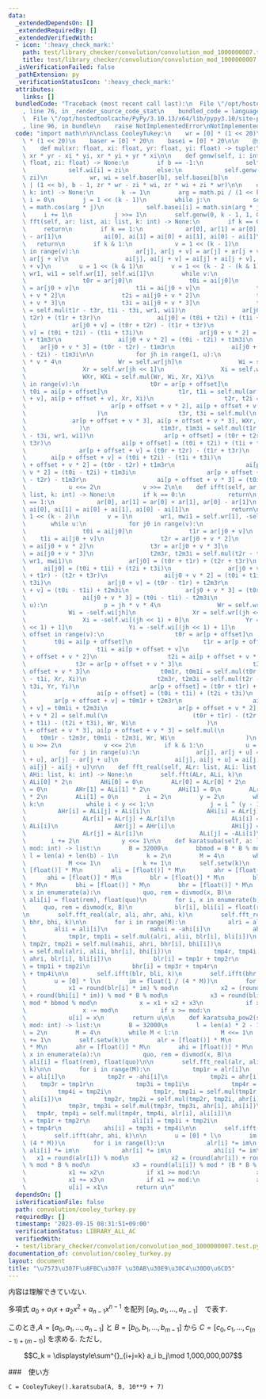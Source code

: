 ```yaml
---
data:
  _extendedDependsOn: []
  _extendedRequiredBy: []
  _extendedVerifiedWith:
  - icon: ':heavy_check_mark:'
    path: test/library_checker/convolution/convolution_mod_1000000007.test.py
    title: test/library_checker/convolution/convolution_mod_1000000007.test.py
  _isVerificationFailed: false
  _pathExtension: py
  _verificationStatusIcon: ':heavy_check_mark:'
  attributes:
    links: []
  bundledCode: "Traceback (most recent call last):\n  File \"/opt/hostedtoolcache/PyPy/3.10.13/x64/lib/pypy3.10/site-packages/onlinejudge_verify/documentation/build.py\"\
    , line 76, in _render_source_code_stat\n    bundled_code = language.bundle(\n\
    \  File \"/opt/hostedtoolcache/PyPy/3.10.13/x64/lib/pypy3.10/site-packages/onlinejudge_verify/languages/python.py\"\
    , line 96, in bundle\n    raise NotImplementedError\nNotImplementedError\n"
  code: "import math\n\n\nclass CooleyTukey:\n    wr = [0] * (1 << 20)\n    wi = [0]\
    \ * (1 << 20)\n    baser = [0] * 20\n    basei = [0] * 20\n\n    @staticmethod\n\
    \    def mul(xr: float, xi: float, yr: float, yi: float) -> tuple:\n        return\
    \ xr * yr - xi * yi, xr * yi + yr * xi\n\n    def genw(self, i: int, b: int, zr:\
    \ float, zi: float) -> None:\n        if b == -1:\n            self.wr[i] = zr\n\
    \            self.wi[i] = zi\n        else:\n            self.genw(i, b - 1, zr,\
    \ zi)\n            wr, wi = self.baser[b], self.basei[b]\n            self.genw(i\
    \ | (1 << b), b - 1, zr * wr - zi * wi, zr * wi + zi * wr)\n\n    def setw(self,\
    \ k: int) -> None:\n        k -= 1\n        arg = math.pi / (1 << k)\n       \
    \ i = 0\n        j = 1 << (k - 1)\n        while j:\n            self.baser[i]\
    \ = math.cos(arg * j)\n            self.basei[i] = math.sin(arg * j)\n       \
    \     i += 1\n            j >>= 1\n        self.genw(0, k - 1, 1, 0)\n\n    def\
    \ fft(self, ar: list, ai: list, k: int) -> None:\n        if k == 0:\n       \
    \     return\n        if k == 1:\n            ar[0], ar[1] = ar[0] + ar[1], ar[0]\
    \ - ar[1]\n            ai[0], ai[1] = ai[0] + ai[1], ai[0] - ai[1]\n         \
    \   return\n        if k & 1:\n            v = 1 << (k - 1)\n            for j\
    \ in range(v):\n                ar[j], ar[j + v] = ar[j] + ar[j + v], ar[j] -\
    \ ar[j + v]\n                ai[j], ai[j + v] = ai[j] + ai[j + v], ai[j] - ai[j\
    \ + v]\n        u = 1 << (k & 1)\n        v = 1 << (k - 2 - (k & 1))\n       \
    \ wr1, wi1 = self.wr[1], self.wi[1]\n        while v:\n            for j0 in range(v):\n\
    \                t0r = ar[j0]\n                t0i = ai[j0]\n                t1r\
    \ = ar[j0 + v]\n                t1i = ai[j0 + v]\n                t2r = ar[j0\
    \ + v * 2]\n                t2i = ai[j0 + v * 2]\n                t3r = ar[j0\
    \ + v * 3]\n                t3i = ai[j0 + v * 3]\n                t1m3r, t1m3i\
    \ = self.mul(t1r - t3r, t1i - t3i, wr1, wi1)\n                ar[j0] = (t0r +\
    \ t2r) + (t1r + t3r)\n                ai[j0] = (t0i + t2i) + (t1i + t3i)\n   \
    \             ar[j0 + v] = (t0r + t2r) - (t1r + t3r)\n                ai[j0 +\
    \ v] = (t0i + t2i) - (t1i + t3i)\n                ar[j0 + v * 2] = (t0r - t2r)\
    \ + t1m3r\n                ai[j0 + v * 2] = (t0i - t2i) + t1m3i\n            \
    \    ar[j0 + v * 3] = (t0r - t2r) - t1m3r\n                ai[j0 + v * 3] = (t0i\
    \ - t2i) - t1m3i\n\n            for jh in range(1, u):\n                p = jh\
    \ * v * 4\n                Wr = self.wr[jh]\n                Wi = self.wi[jh]\n\
    \                Xr = self.wr[jh << 1]\n                Xi = self.wi[jh << 1]\n\
    \                WXr, WXi = self.mul(Wr, Wi, Xr, Xi)\n                for offset\
    \ in range(v):\n                    t0r = ar[p + offset]\n                   \
    \ t0i = ai[p + offset]\n                    t1r, t1i = self.mul(ar[p + offset\
    \ + v], ai[p + offset + v], Xr, Xi)\n                    t2r, t2i = self.mul(\n\
    \                        ar[p + offset + v * 2], ai[p + offset + v * 2], Wr, Wi\n\
    \                    )\n                    t3r, t3i = self.mul(\n           \
    \             ar[p + offset + v * 3], ai[p + offset + v * 3], WXr, WXi\n     \
    \               )\n                    t1m3r, t1m3i = self.mul(t1r - t3r, t1i\
    \ - t3i, wr1, wi1)\n                    ar[p + offset] = (t0r + t2r) + (t1r +\
    \ t3r)\n                    ai[p + offset] = (t0i + t2i) + (t1i + t3i)\n     \
    \               ar[p + offset + v] = (t0r + t2r) - (t1r + t3r)\n             \
    \       ai[p + offset + v] = (t0i + t2i) - (t1i + t3i)\n                    ar[p\
    \ + offset + v * 2] = (t0r - t2r) + t1m3r\n                    ai[p + offset +\
    \ v * 2] = (t0i - t2i) + t1m3i\n                    ar[p + offset + v * 3] = (t0r\
    \ - t2r) - t1m3r\n                    ai[p + offset + v * 3] = (t0i - t2i) - t1m3i\n\
    \            u <<= 2\n            v >>= 2\n\n    def ifft(self, ar: list, ai:\
    \ list, k: int) -> None:\n        if k == 0:\n            return\n        if k\
    \ == 1:\n            ar[0], ar[1] = ar[0] + ar[1], ar[0] - ar[1]\n           \
    \ ai[0], ai[1] = ai[0] + ai[1], ai[0] - ai[1]\n            return\n        u =\
    \ 1 << (k - 2)\n        v = 1\n        wr1, mwi1 = self.wr[1], -self.wi[1]\n \
    \       while u:\n            for j0 in range(v):\n                t0r = ar[j0]\n\
    \                t0i = ai[j0]\n                t1r = ar[j0 + v]\n            \
    \    t1i = ai[j0 + v]\n                t2r = ar[j0 + v * 2]\n                t2i\
    \ = ai[j0 + v * 2]\n                t3r = ar[j0 + v * 3]\n                t3i\
    \ = ai[j0 + v * 3]\n                t2m3r, t2m3i = self.mul(t2r - t3r, t2i - t3i,\
    \ wr1, mwi1)\n                ar[j0] = (t0r + t1r) + (t2r + t3r)\n           \
    \     ai[j0] = (t0i + t1i) + (t2i + t3i)\n                ar[j0 + v * 2] = (t0r\
    \ + t1r) - (t2r + t3r)\n                ai[j0 + v * 2] = (t0i + t1i) - (t2i +\
    \ t3i)\n                ar[j0 + v] = (t0r - t1r) + t2m3r\n                ai[j0\
    \ + v] = (t0i - t1i) + t2m3i\n                ar[j0 + v * 3] = (t0r - t1r) - t2m3r\n\
    \                ai[j0 + v * 3] = (t0i - t1i) - t2m3i\n            for jh in range(1,\
    \ u):\n                p = jh * v * 4\n                Wr = self.wr[jh]\n    \
    \            Wi = -self.wi[jh]\n                Xr = self.wr[(jh << 1) + 0]\n\
    \                Xi = -self.wi[(jh << 1) + 0]\n                Yr = self.wr[(jh\
    \ << 1) + 1]\n                Yi = -self.wi[(jh << 1) + 1]\n                for\
    \ offset in range(v):\n                    t0r = ar[p + offset]\n            \
    \        t0i = ai[p + offset]\n                    t1r = ar[p + offset + v]\n\
    \                    t1i = ai[p + offset + v]\n                    t2r = ar[p\
    \ + offset + v * 2]\n                    t2i = ai[p + offset + v * 2]\n      \
    \              t3r = ar[p + offset + v * 3]\n                    t3i = ai[p +\
    \ offset + v * 3]\n                    t0m1r, t0m1i = self.mul(t0r - t1r, t0i\
    \ - t1i, Xr, Xi)\n                    t2m3r, t2m3i = self.mul(t2r - t3r, t2i -\
    \ t3i, Yr, Yi)\n                    ar[p + offset] = (t0r + t1r) + (t2r + t3r)\n\
    \                    ai[p + offset] = (t0i + t1i) + (t2i + t3i)\n            \
    \        ar[p + offset + v] = t0m1r + t2m3r\n                    ai[p + offset\
    \ + v] = t0m1i + t2m3i\n                    ar[p + offset + v * 2], ai[p + offset\
    \ + v * 2] = self.mul(\n                        (t0r + t1r) - (t2r + t3r), (t0i\
    \ + t1i) - (t2i + t3i), Wr, Wi\n                    )\n                    ar[p\
    \ + offset + v * 3], ai[p + offset + v * 3] = self.mul(\n                    \
    \    t0m1r - t2m3r, t0m1i - t2m3i, Wr, Wi\n                    )\n           \
    \ u >>= 2\n            v <<= 2\n        if k & 1:\n            u = 1 << (k - 1)\n\
    \            for j in range(u):\n                ar[j], ar[j + u] = ar[j] + ar[j\
    \ + u], ar[j] - ar[j + u]\n                ai[j], ai[j + u] = ai[j] + ai[j + u],\
    \ ai[j] - ai[j + u]\n\n    def fft_real(self, ALr: list, ALi: list, AHr: list,\
    \ AHi: list, k: int) -> None:\n        self.fft(ALr, ALi, k)\n        AHr[0] =\
    \ ALi[0] * 2\n        AHi[0] = 0\n        ALr[0] = ALr[0] * 2\n        ALi[0]\
    \ = 0\n        AHr[1] = ALi[1] * 2\n        AHi[1] = 0\n        ALr[1] = ALr[1]\
    \ * 2\n        ALi[1] = 0\n        i = 2\n        y = 2\n        while y < 1 <<\
    \ k:\n            while i < y << 1:\n                j = i ^ (y - 1)\n       \
    \         AHr[i] = ALi[j] + ALi[i]\n                AHi[i] = ALr[j] - ALr[i]\n\
    \                ALr[i] = ALr[j] + ALr[i]\n                ALi[i] = -ALi[j] +\
    \ ALi[i]\n                AHr[j] = AHr[i]\n                AHi[j] = -AHi[i]\n\
    \                ALr[j] = ALr[i]\n                ALi[j] = -ALi[i]\n         \
    \       i += 2\n            y <<= 1\n\n    def karatsuba(self, a: list, b: list,\
    \ mod: int) -> list:\n        B = 32000\n        bbmod = B * B % mod\n       \
    \ l = len(a) + len(b) - 1\n        k = 2\n        M = 4\n        while M < l:\n\
    \            M <<= 1\n            k += 1\n        self.setw(k)\n        alr =\
    \ [float()] * M\n        ali = [float()] * M\n        ahr = [float()] * M\n  \
    \      ahi = [float()] * M\n        blr = [float()] * M\n        bli = [float()]\
    \ * M\n        bhi = [float()] * M\n        bhr = [float()] * M\n        for i,\
    \ x in enumerate(a):\n            quo, rem = divmod(x, B)\n            alr[i],\
    \ ali[i] = float(rem), float(quo)\n        for i, x in enumerate(b):\n       \
    \     quo, rem = divmod(x, B)\n            blr[i], bli[i] = float(rem), float(quo)\n\
    \n        self.fft_real(alr, ali, ahr, ahi, k)\n        self.fft_real(blr, bli,\
    \ bhr, bhi, k)\n\n        for i in range(M):\n            alri = alr[i]\n    \
    \        alii = ali[i]\n            mahii = -ahi[i]\n            ahri = ahr[i]\n\
    \            tmp1r, tmp1i = self.mul(alri, alii, blr[i], bli[i])\n           \
    \ tmp2r, tmp2i = self.mul(mahii, ahri, bhr[i], bhi[i])\n            tmp3r, tmp3i\
    \ = self.mul(alri, alii, bhr[i], bhi[i])\n            tmp4r, tmp4i = self.mul(mahii,\
    \ ahri, blr[i], bli[i])\n            blr[i] = tmp1r + tmp2r\n            bli[i]\
    \ = tmp1i + tmp2i\n            bhr[i] = tmp3r + tmp4r\n            bhi[i] = tmp3i\
    \ + tmp4i\n\n        self.ifft(blr, bli, k)\n        self.ifft(bhr, bhi, k)\n\n\
    \        u = [0] * l\n        im = float(1 / (4 * M))\n        for i in range(l):\n\
    \            x1 = round(blr[i] * im) % mod\n            x2 = (round(bhr[i] * im)\
    \ + round(bhi[i] * im)) % mod * B % mod\n            x3 = round(bli[i] * im) %\
    \ mod * bbmod % mod\n            x = x1 + x2 + x3\n            if x >= mod:\n\
    \                x -= mod\n            if x >= mod:\n                x -= mod\n\
    \            u[i] = x\n        return u\n\n    def karatsuba_pow2(self, a: list,\
    \ mod: int) -> list:\n        B = 32000\n        l = len(a) * 2 - 1\n        k\
    \ = 2\n        M = 4\n        while M < l:\n            M <<= 1\n            k\
    \ += 1\n        self.setw(k)\n        alr = [float()] * M\n        ali = [float()]\
    \ * M\n        ahr = [float()] * M\n        ahi = [float()] * M\n        for i,\
    \ x in enumerate(a):\n            quo, rem = divmod(x, B)\n            alr[i],\
    \ ali[i] = float(rem), float(quo)\n\n        self.fft_real(alr, ali, ahr, ahi,\
    \ k)\n\n        for i in range(M):\n            tmp1r = alr[i]\n            tmp1i\
    \ = ali[i]\n            tmp2r = -ahi[i]\n            tmp2i = ahr[i]\n        \
    \    tmp3r = tmp1r\n            tmp3i = tmp1i\n            tmp4r = tmp2r\n   \
    \         tmp4i = tmp2i\n            tmp1r, tmp1i = self.mul(tmp1r, tmp1i, alr[i],\
    \ ali[i])\n            tmp2r, tmp2i = self.mul(tmp2r, tmp2i, ahr[i], ahi[i])\n\
    \            tmp3r, tmp3i = self.mul(tmp3r, tmp3i, ahr[i], ahi[i])\n         \
    \   tmp4r, tmp4i = self.mul(tmp4r, tmp4i, alr[i], ali[i])\n            alr[i]\
    \ = tmp1r + tmp2r\n            ali[i] = tmp1i + tmp2i\n            ahr[i] = tmp3r\
    \ + tmp4r\n            ahi[i] = tmp3i + tmp4i\n\n        self.ifft(alr, ali, k)\n\
    \        self.ifft(ahr, ahi, k)\n\n        u = [0] * l\n        im = float(1 /\
    \ (4 * M))\n        for i in range(l):\n            alr[i] *= im\n           \
    \ ali[i] *= im\n            ahr[i] *= im\n            ahi[i] *= im\n         \
    \   x1 = round(alr[i]) % mod\n            x2 = (round(ahr[i]) + round(ahi[i]))\
    \ % mod * B % mod\n            x3 = round(ali[i]) % mod * (B * B % mod) % mod\n\
    \            x1 += x2\n            if x1 >= mod:\n                x1 -= mod\n\
    \            x1 += x3\n            if x1 >= mod:\n                x1 -= mod\n\
    \            u[i] = x1\n        return u\n"
  dependsOn: []
  isVerificationFile: false
  path: convolution/cooley_turkey.py
  requiredBy: []
  timestamp: '2023-09-15 08:31:51+09:00'
  verificationStatus: LIBRARY_ALL_AC
  verifiedWith:
  - test/library_checker/convolution/convolution_mod_1000000007.test.py
documentation_of: convolution/cooley_turkey.py
layout: document
title: "\u7573\u307F\u8FBC\u307F \u30AB\u30E9\u30C4\u30D0\u6CD5"
---
```


内容は理解できていない.

多項式 $a_0 + a_1x + a_2x^2 + a_{n-1}x^{n-1}$ を配列 $[a_0, a_1, ..., a_{n-1}]$　で表す.

このとき,$A = [a_0, a_1, ..., a_{n-1}]$ と $B = [b_0, b_1, ..., b_{m-1}]$ から $C = [c_0, c_1, ..., c_{(n-1)+(m-1)}]$ を求める.
ただし,

$$C_k = \displaystyle\sum^{}_{i+j=k} a_i b_j\mod 1,000,000,007$$

###　使い方

```
C = CooleyTukey().karatsuba(A, B, 10**9 + 7)
```
